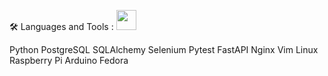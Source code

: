 🛠️ Languages and Tools :
<img height="32" width="32" src="https://cdn.simpleicons.org/react" />

Python PostgreSQL SQLAlchemy Selenium Pytest FastAPI
Nginx Vim Linux Raspberry Pi Arduino Fedora
